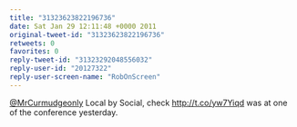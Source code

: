 ```yaml
---
title: "31323623822196736"
date: Sat Jan 29 12:11:48 +0000 2011
original-tweet-id: "31323623822196736"
retweets: 0
favorites: 0
reply-tweet-id: "31323292048556032"
reply-user-id: "20127322"
reply-user-screen-name: "RobOnScreen"
---
```

<a href="https://twitter.com/MrCurmudgeonly">@MrCurmudgeonly</a> Local by Social, check http://t.co/yw7Yiqd was at one of the conference yesterday.

